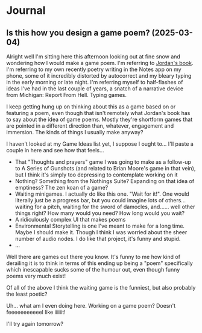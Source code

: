 # Journal

## Is this how you design a game poem? (2025-03-04)

Alright well I'm sitting here this afternoon looking out at fine snow and wondering how I would make a game poem. I'm referring to [Jordan's book](https://www.fulcrum.org/epubs/2227ms45k?locale=en#/6/52[ch25]!/4/2[c18]/2/2/2[p147]/1:0). I'm referring to my own recently poetry writing in the Notes app on my phone, some of it incredibly distorted by autocorrect and my bleary typing in the early morning or late night. I'm referring myself to half-flashes of ideas I've had in the last couple of years, a snatch of a narrative device from Michigan: Report From Hell. Typing games.

I keep getting hung up on thinking about this as a game based on or featuring a poem, even though that isn't remotely what Jordan's book has to say about the idea of game poems. Mostly they're shortform games that are pointed in a different direction than, whatever, engagement and immersion. The kinds of things I usually make anyway?

I haven't looked at my Game Ideas list yet, I suppose I ought to... I'll paste a couple in here and see how that feels...

- That "Thoughts and prayers" game I was going to make as a follow-up to A Series of Gunshots (and related to Brian Moore's game in that vein), but I think it's simply too depressing to contemplate working on it
- Nothing? Something from the Nothings Suite? Expanding on that idea of emptiness? The zen koan of a game?
- Waiting minigames. I actually do like this one. "Wait for it!". One would literally just be a progress bar, but you could imagine lots of others... waiting for a pitch, waiting for the sword of damocles, and...... well other things right? How many would you need? How long would you wait?
- A ridiculously complex UI that makes poems
- Environmental Storytelling is one I've meant to make for a long time. Maybe I should make it. Though I think I was worried about the sheer number of audio nodes. I do like that project, it's funny and stupid.
- ...

Well there are games out there you know. It's funny to me how kind of derailing it is to think in terms of this ending up being a "poem" specifically which inescapable sucks some of the humour out, even though funny poems very much exist!

Of all of the above I think the waiting game is the funniest, but also probably the least poetic?

Uh... what am I even doing here. Working on a game poem? Doesn't feeeeeeeeeeel like iiiiiit!

I'll try again tomorrow?